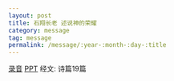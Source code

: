 ```yaml
---
layout: post
title: 石翔长老 述说神的荣耀 
category: message
tag: message
permalink: /message/:year-:month-:day-:title
---
```


[录音](http://media.wcec-home.org/audio/message/20150111_Shih.mp3) [PPT]() 经文: 诗篇19篇

